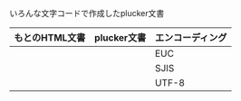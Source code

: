 いろんな文字コードで作成したplucker文書

|もとのHTML文書|plucker文書|エンコーディング |
|-----|-----|-----|
|[](euc.html)|[](euc.pdb)| EUC |
|[](sjis.html)|[](sjis.pdb)| SJIS |
|[](utf8.html)|[](utf8.pdb)| UTF-8 |


<!--  -->

